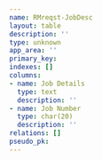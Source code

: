 ```yaml
---
name: RMreqst-JobDesc
layout: table
description: ''
type: unknown
app_area: ''
primary_key: 
indexes: []
columns:
- name: Job Details
  type: text
  description: ''
- name: Job Number
  type: char(20)
  description: ''
relations: []
pseudo_pk: 
---
```


